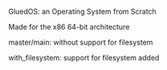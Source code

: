 GluedOS: an Operating System from Scratch

Made for the x86 64-bit architecture

master/main: without support for filesystem

with_filesystem: support for filesystem added
